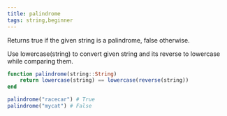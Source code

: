 ```yaml
---
title: palindrome
tags: string,beginner
---
```


Returns true if the given string is a palindrome, false otherwise.

Use lowercase(string) to convert given string and its reverse to lowercase while comparing them.

```jl
function palindrome(string::String)
    return lowercase(string) == lowercase(reverse(string))
end
```

```jl
palindrome("racecar") # True
palindrome("mycat") # False
```
